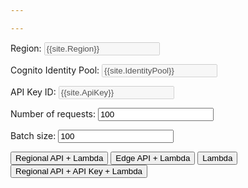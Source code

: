 ```yaml
---

---
```



Region: <input name="region" readonly="true" disabled="true" value="{{site.Region}}" />

Cognito Identity Pool: <input name="cognitoIdentityPool" disabled="true" readonly="true" value="{{site.IdentityPool}}"/>

API Key ID: <input name="apiKey" readonly="true" disabled="true" value="{{site.ApiKey}}" />

Number of requests: <input type="number" name="requestCount" value="100"/>

Batch size: <input type="number" name="batchSize" value="100"/>

<button test-type="api" target="{{site.RegionalApiUrl}}" label="regional-api" >Regional API + Lambda</button>
<button test-type="api" target="{{site.EdgeApiUrl}}" label="edge-api" >Edge API + Lambda</button>
<button test-type="lambda" target="{{site.SyncTestFunction}}" label="lambda" >Lambda</button>
<button test-type="apikey" target="{{site.RegionalKeyApiUrl}}" label="regional-api-key" >Regional API + API Key + Lambda</button>

<div role="reporter">
</div>

<script type="module" src="main.js"></script>
<script src="vendor/aws-sdk.min.js"></script>

